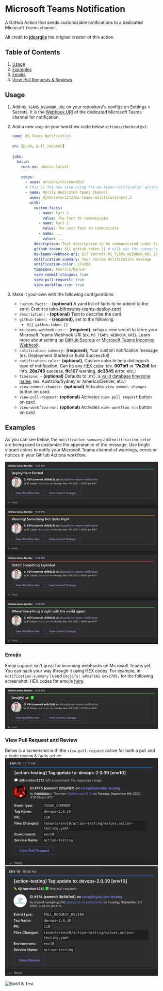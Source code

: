 # Microsoft Teams Notification

A GitHub Action that sends customizable notifications to a dedicated Microsoft Teams channel.

All credit to **[jdcargile](https://github.com/jdcargile/ms-teams-notification)** the original creator of this action.

## Table of Contents

1. [Usage](#usage)
1. [Examples](#examples)
1. [Emojis](#emojis)
1. [View Pull Requests & Reviews](#view-pull-request-and-review)

## Usage

1. Add `MS_TEAMS_WEBHOOK_URI` on your repository's configs on Settings > Secrets. It is the [Webhook URI](https://docs.microsoft.com/en-us/microsoftteams/platform/webhooks-and-connectors/how-to/add-incoming-webhook) of the dedicated Microsoft Teams channel for notification.

1. Add a new `step` on your workflow code below `actions/checkout@v2`:

    ```yaml
    name: MS Teams Notification

    on: [push, pull_request]

    jobs:
      build:
        runs-on: ubuntu-latest

        steps:
          - uses: actions/checkout@v2
          # this is the new step using the ms-teams-notification action
          - name: Notify dedicated teams channel
            uses: djthornton1212/ms-teams-notification@v1.3
            with:
              custom-facts: 
                - name: Fact 1
                  value: The fact to communicate
                - name: Fact 2
                  value: The next fact to communicate
                - name: ...
                  value: ...
              description: Text description to be communicated under titile
              github-token: ${{ github.token }} # will use the runner's token.
              ms-teams-webhook-uri: ${{ secrets.MS_TEAMS_WEBHOOK_URI }}
              notification-summary: Your custom notification message 
              notification-color: 17a2b8
              timezone: America/Denver
              view-commit-changes: true 
              view-pull-request: true
              view-workflow-run: true
    ```

1. Make it your own with the following configurations.
    - `custom-facts:` - **(optional)** A yaml list of facts to be added to the card. Credit to [toko-bifrost/ms-teams-deploy-card](https://github.com/toko-bifrost/ms-teams-deploy-card)
    - `description:` - **(optional)** Text to describe the card.
    - `github-token:` - **(required)**, set to the following:
      - `${{ github.token }}`
    - `ms-teams-webhook-uri:` - **(required)**, setup a new secret to store your Microsoft Teams Webhook URI (ex. `MS_TEAMS_WEBHOOK_URI`). Learn more about setting up [GitHub Secrets](https://help.github.com/en/actions/configuring-and-managing-workflows/creating-and-storing-encrypted-secrets) or [Microsoft Teams Incoming Webhook](https://docs.microsoft.com/en-us/microsoftteams/platform/webhooks-and-connectors/how-to/add-incoming-webhook).
    - `notification-summary:` **(required)**, Your custom notification message (ex. Deployment Started or Build Successful)
    - `notification-color:` **(optional)**, Custom color to help distinguish type of notification. Can be any [HEX color](https://html-color.codes/). (ex. **007bff** or **17a2b8** for info, **28a745** success, **ffc107** warning, **dc3545** error, etc.)
    - `timezone:` - **(optional)** Defaults to `UTC`), a [valid database timezone name](https://en.wikipedia.org/wiki/List_of_tz_database_time_zones), (ex. Australia/Sydney or America/Denver, etc.)
    - `view-commit-changes:` **(optional)** Activates `view commit changes` button on card.
    - `view-pull-request:` **(optional)** Activates `view pull request` button on card.
    - `view-workflow-run:` **(optional)** Activates `view workflow run` button on card.

## Examples

As you can see below, the `notification-summary` and `notification-color` are being used to customize the appearance of the message. Use bright vibrant colors to notify your Microsoft Teams channel of warnings, errors or notices in your GitHub Actions workflow.

![Color Screenshot](./images/notification-color-screenshots.png)

### Emojis

Emoji support isn't great for incoming webhooks on Microsoft Teams yet. You can hack your way through it using HEX codes. For example, in `notification-summary` I used `Emojify! &#x1F6A2​​ &#x2705;` for the following screenshot. HEX codes for emojis [here](https://apps.timwhitlock.info/emoji/tables/unicode).

![Emoji Screenshot](./images/notification-emoji-screenshot.png)

### View Pull Request and Review

Below is a screenshot with the `view-pull-request` active for both a pull and a code review & facts active:
![Pull Request](./images/notification-pull-request.png)
![Review](./images/notification-review-facts.png)

![Build & Test](https://github.com/djthornton1212/ms-teams-notification/workflows/Build%20&%20Test/badge.svg)

